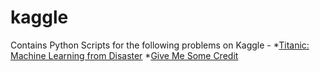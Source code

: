 # kaggle
Contains Python Scripts for the following problems on Kaggle -
*[Titanic: Machine Learning from Disaster](https://www.kaggle.com/c/titanic)
*[Give Me Some Credit](https://www.kaggle.com/c/GiveMeSomeCredit) 
